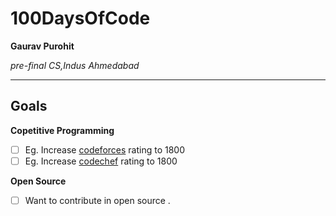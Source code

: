 # 100DaysOfCode

**Gaurav Purohit**

*pre-final CS,Indus Ahmedabad*

---

## Goals

**Copetitive Programming**
- [ ] Eg. Increase [codeforces](https://www.codeforces.com/profile/gp409) rating to 1800
- [ ] Eg. Increase [codechef](https://www.codechef.com/users/gp409) rating to 1800

**Open Source**
- [ ] Want to contribute in open source .


